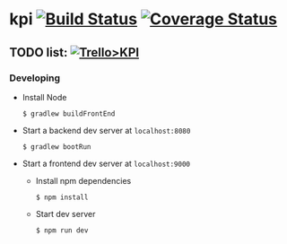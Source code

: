 # kpi [![Build Status](https://travis-ci.org/ILkrAzy/kpi.svg?branch=master)](https://travis-ci.org/ILkrAzy/kpi) [![Coverage Status](https://coveralls.io/repos/github/ILkrAzy/kpi/badge.svg?branch=master)](https://coveralls.io/github/ILkrAzy/kpi?branch=master)

## TODO list: [![Trello>KPI](https://a.trellocdn.com/images/ios/8de2074e8a785dd5d498f8f956267478/apple-touch-icon-precomposed.png)](https://trello.com/b/EYzWFKdG/kpi)


###  Developing
* Install Node

  ```$ gradlew buildFrontEnd```

* Start a backend dev server at `localhost:8080`

  ```$ gradlew bootRun```
* Start a frontend dev server at `localhost:9000`

  * Install npm dependencies
 
    ```$ npm install```

  * Start dev server
 
    ```$ npm run dev```
